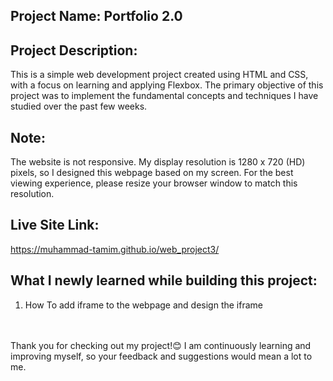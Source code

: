 ## Project Name: Portfolio 2.0
## Project Description:
This is a simple web development project created using HTML and CSS, with a focus on learning and applying Flexbox. The primary objective of this project was to implement the fundamental concepts and techniques I have studied over the past few weeks.

## Note:
The website is not responsive. My display resolution is 1280 x 720 (HD) pixels, so I designed this webpage based on my screen. For the best viewing experience, please resize your browser window to match this resolution.

## Live Site Link:
https://muhammad-tamim.github.io/web_project3/

## What I newly learned while building this project:
1. How To add iframe to the webpage and design the iframe
<br>
<br>
Thank you for checking out my project!😊 I am continuously learning and improving myself, so your feedback and suggestions would mean a lot to me.
